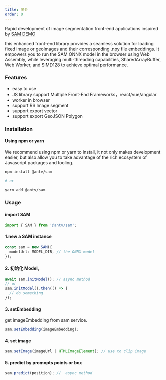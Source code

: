 ```yaml
---
title: 简介
order: 0
---
```


Rapid development of image segmentation front-end applications inspired by [SAM DEMO](https://github.com/facebookresearch/segment-anything/tree/main/demo)

this enhanced front-end library provides a seamless solution for loading fixed image or geoImages and their corresponding .npy file embeddings. It empowers you to run the SAM ONNX model in the browser using Web Assembly, while leveraging multi-threading capabilities, SharedArrayBuffer, Web Worker, and SIMD128 to achieve optimal performance.

### Features

- easy to use
- JS library support Multiple Front-End Frameworks，react/vue/angular
- worker in browser
- support RS Image segment
- support export vector
- support export GeoJSON Polygon

### Installation

#### Using npm or yarn

We recommend using npm or yarn to install, it not only makes development easier, but also allow you to take advantage of the rich ecosystem of Javascript packages and tooling.

```bash
npm install @antv/sam

# or

yarn add @antv/sam


```

### Usage

#### import SAM

```ts
import { SAM } from '@antv/sam';
```

#### 1.new a SAM instance

```ts
const sam = new SAM({
  modelUrl: MODEL_DIR, // the ONNX model
});
```

#### 2. 初始化 Model，

```ts
await sam.initModel(); // async method
// or
sam.initModel().then(() => {
  // do something
});
```

#### 3. setEmbedding

get imageEmbedding from sam service.

```ts
sam.setEmbedding(imageEmbedding);
```

#### 4. set image

```ts
sam.setImage(imageUrl | HTMLImageElement); // use to clip image
```

#### 5. predict by promopts points or box

```ts
sam.predict(position); //  async method
```
